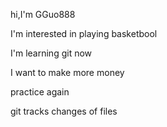 hi,I'm GGuo888

I'm interested in playing basketbool

I'm learning git now

I want to make more money

practice again

git tracks changes of files